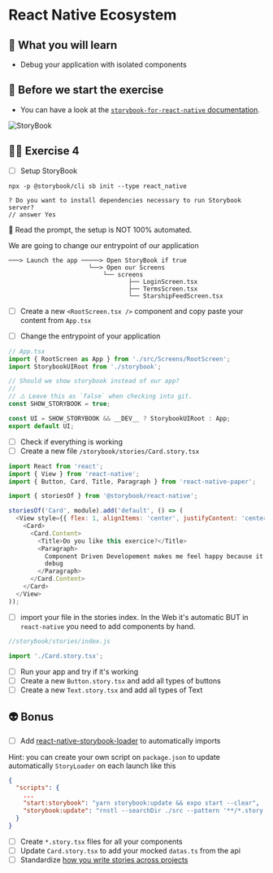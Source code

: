 # React Native Ecosystem

## 📡 What you will learn

- Debug your application with isolated components

## 👾 Before we start the exercise

- You can have a look at the [`storybook-for-react-native` documentation](https://github.com/storybookjs/react-native#storybook-for-react-native).

![StoryBook](https://user-images.githubusercontent.com/81434852/149155798-e564e0c7-dcb2-4d24-b426-e41edaa8776b.png)

## 👨‍🚀 Exercise 4

- [ ] Setup StoryBook

```console
npx -p @storybook/cli sb init --type react_native
```

```console
? Do you want to install dependencies necessary to run Storybook server?
// answer Yes
```

🔭 Read the prompt, the setup is NOT 100% automated.

We are going to change our entrypoint of our application

```console
───> Launch the app ─────> Open StoryBook if true
                      └──> Open our Screens
                          └── screens
                                 ├── LoginScreen.tsx
                                 ├── TermsScreen.tsx
                                 └── StarshipFeedScreen.tsx
```

- [ ] Create a new `<RootScreen.tsx />` component and copy paste your content from `App.tsx`

- [ ] Change the entrypoint of your application

```typescript
// App.tsx
import { RootScreen as App } from './src/Screens/RootScreen';
import StorybookUIRoot from './storybook';

// Should we show storybook instead of our app?
//
// ⚠️ Leave this as `false` when checking into git.
const SHOW_STORYBOOK = true;

const UI = SHOW_STORYBOOK && __DEV__ ? StorybookUIRoot : App;
export default UI;
```

- [ ] Check if everything is working
- [ ] Create a new file `/storybook/stories/Card.story.tsx`

```javascript
import React from 'react';
import { View } from 'react-native';
import { Button, Card, Title, Paragraph } from 'react-native-paper';

import { storiesOf } from '@storybook/react-native';

storiesOf('Card', module).add('default', () => (
  <View style={{ flex: 1, alignItems: 'center', justifyContent: 'center' }}>
    <Card>
      <Card.Content>
        <Title>Do you like this exercice?</Title>
        <Paragraph>
          Component Driven Developement makes me feel happy because it's easy to
          debug
        </Paragraph>
      </Card.Content>
    </Card>
  </View>
));
```

- [ ] import your file in the stories index. In the Web it's automatic BUT in `react-native` you need to add components by hand.

```javascript
//storybook/stories/index.js

import './Card.story.tsx';
```

- [ ] Run your app and try if it's working
- [ ] Create a new `Button.story.tsx` and add all types of buttons
- [ ] Create a new `Text.story.tsx` and add all types of Text

## 👽 Bonus

- [ ] Add [react-native-storybook-loader](https://github.com/elderfo/react-native-storybook-loader) to automatically imports

Hint: you can create your own script on `package.json` to update automatically `StoryLoader` on each launch like this

```json
{
  "scripts": {
    ...
    "start:storybook": "yarn storybook:update && expo start --clear",
    "storybook:update": "rnstl --searchDir ./src --pattern '**/*.story.tsx' --outputFile ./storybook/StoryLoader.ts",
  }
}

```

- [ ] Create `*.story.tsx` files for all your components
- [ ] Update `Card.story.tsx` to add your mocked `datas.ts` from the api
- [ ] Standardize [how you write stories across projects](https://storybook.js.org/blog/how-to-use-storybook-with-eslint/)
